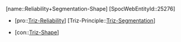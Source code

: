 ﻿---
type: TrizContradiction
aliases:
- Reliability+Segmentation-Shape
license: CC BY-SA 4.0
copyright: https://github.com/SpocWeb
IsDeleted: false
IsReadOnly: false
Confidential: public
tags: 
- Triz/Contradiction
---
[name::Reliability+Segmentation-Shape]
[SpocWebEntityId::25276]
+ [pro::[Triz-Reliability](tech/Triz/Parameter/Triz-Reliability.md)]
[Triz-Principle::[Triz-Segmentation](tech/Triz/Principle/Triz-Segmentation.md)]
- [con::[Triz-Shape](tech/Triz/Parameter/Triz-Shape.md)]

